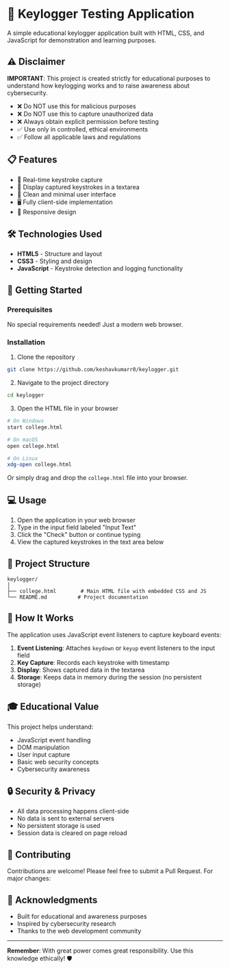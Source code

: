 # 🔐 Keylogger Testing Application


A simple educational keylogger application built with HTML, CSS, and JavaScript for demonstration and learning purposes.

## ⚠️ Disclaimer

**IMPORTANT**: This project is created strictly for educational purposes to understand how keylogging works and to raise awareness about cybersecurity. 

- ❌ Do NOT use this for malicious purposes
- ❌ Do NOT use this to capture unauthorized data
- ❌ Always obtain explicit permission before testing
- ✅ Use only in controlled, ethical environments
- ✅ Follow all applicable laws and regulations

## 📋 Features

- 🎯 Real-time keystroke capture
- 💾 Display captured keystrokes in a textarea
- 🎨 Clean and minimal user interface
- 🖥️ Fully client-side implementation
- 📱 Responsive design

## 🛠️ Technologies Used

- **HTML5** - Structure and layout
- **CSS3** - Styling and design
- **JavaScript** - Keystroke detection and logging functionality

## 🚀 Getting Started

### Prerequisites

No special requirements needed! Just a modern web browser.

### Installation

1. Clone the repository
```bash
git clone https://github.com/keshavkumarr0/keylogger.git
```

2. Navigate to the project directory
```bash
cd keylogger
```

3. Open the HTML file in your browser
```bash
# On Windows
start college.html

# On macOS
open college.html

# On Linux
xdg-open college.html
```

Or simply drag and drop the `college.html` file into your browser.

## 💻 Usage

1. Open the application in your web browser
2. Type in the input field labeled "Input Text"
3. Click the "Check" button or continue typing
4. View the captured keystrokes in the text area below

## 📁 Project Structure

```
keylogger/
│
├── college.html        # Main HTML file with embedded CSS and JS
└── README.md          # Project documentation
```

## 🔧 How It Works

The application uses JavaScript event listeners to capture keyboard events:

1. **Event Listening**: Attaches `keydown` or `keyup` event listeners to the input field
2. **Key Capture**: Records each keystroke with timestamp
3. **Display**: Shows captured data in the textarea
4. **Storage**: Keeps data in memory during the session (no persistent storage)

## 🎓 Educational Value

This project helps understand:

- JavaScript event handling
- DOM manipulation
- User input capture
- Basic web security concepts
- Cybersecurity awareness

## 🔒 Security & Privacy

- All data processing happens client-side
- No data is sent to external servers
- No persistent storage is used
- Session data is cleared on page reload

## 🤝 Contributing

Contributions are welcome! Please feel free to submit a Pull Request. For major changes:


## 🙏 Acknowledgments

- Built for educational and awareness purposes
- Inspired by cybersecurity research
- Thanks to the web development community

---

**Remember**: With great power comes great responsibility. Use this knowledge ethically! 🛡️
